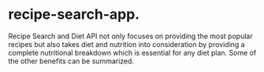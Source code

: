 # recipe-search-app.

Recipe Search and Diet API not only focuses on providing the most popular recipes 
but also takes diet and nutrition into consideration by providing a complete nutritional breakdown 
which is essential for any diet plan. Some of the other benefits can be summarized.
